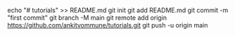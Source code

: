 echo "# tutorials" >> README.md
git init
git add README.md
git commit -m "first commit"
git branch -M main
git remote add origin https://github.com/ankitvommune/tutorials.git
git push -u origin main
